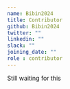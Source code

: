 ```yaml
---
name: Bibin2024
title: Contributor
github: Bibin2024
twitter: ""
linkedin: ""
slack: ""
joining_date: ""
role : contributor
---
```


Still waiting for this
